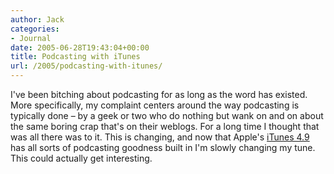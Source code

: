 ```yaml
---
author: Jack
categories:
- Journal
date: 2005-06-28T19:43:04+00:00
title: Podcasting with iTunes
url: /2005/podcasting-with-itunes/
---
```


I've been bitching about podcasting for as long as the word has existed. More specifically, my complaint centers around the way podcasting is typically done &#8211; by a geek or two who do nothing but wank on and on about the same boring crap that's on their weblogs. For a long time I thought that was all there was to it. This is changing, and now that Apple's [iTunes 4.9][1] has all sorts of podcasting goodness built in I'm slowly changing my tune. This could actually get interesting.

 [1]: http://www.apple.com/itunes/